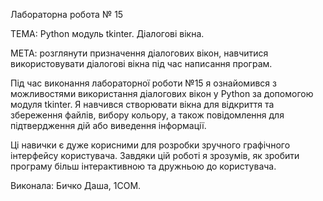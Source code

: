 Лабораторна робота № 15

ТЕМА: Python модуль tkinter. Діалогові вікна.

МЕТА: розглянути призначення діалогових вікон, навчитися використовувати діалогові вікна під час написання програм.

Під час виконання лабораторної роботи №15 я ознайомився з можливостями використання діалогових вікон у Python за допомогою модуля tkinter. Я навчився створювати вікна для відкриття та збереження файлів, вибору кольору, а також повідомлення для підтвердження дій або виведення інформації.

Ці навички є дуже корисними для розробки зручного графічного інтерфейсу користувача. Завдяки цій роботі я зрозумів, як зробити програму більш інтерактивною та дружньою до користувача.

Виконала: Бичко Даша, 1СОМ.   
